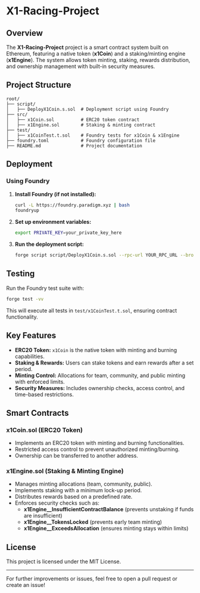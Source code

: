 # X1-Racing-Project

## Overview
The **X1-Racing-Project** project is a smart contract system built on Ethereum, featuring a native token (**x1Coin**) and a staking/minting engine (**x1Engine**). The system allows token minting, staking, rewards distribution, and ownership management with built-in security measures.

## Project Structure
```
root/
├── script/
│   ├── DeployX1Coin.s.sol  # Deployment script using Foundry
├── src/
│   ├── x1Coin.sol          # ERC20 token contract
│   ├── x1Engine.sol        # Staking & minting contract
├── test/
│   ├── x1CoinTest.t.sol    # Foundry tests for x1Coin & x1Engine
├── foundry.toml            # Foundry configuration file
├── README.md               # Project documentation
```

## Deployment
### **Using Foundry**
1. **Install Foundry (if not installed):**
   ```sh
   curl -L https://foundry.paradigm.xyz | bash
   foundryup
   ```
2. **Set up environment variables:**
   ```sh
   export PRIVATE_KEY=your_private_key_here
   ```
3. **Run the deployment script:**
   ```sh
   forge script script/DeployX1Coin.s.sol --rpc-url YOUR_RPC_URL --broadcast --private-key $PRIVATE_KEY
   ```

## Testing
Run the Foundry test suite with:
```sh
forge test -vv
```
This will execute all tests in `test/x1CoinTest.t.sol`, ensuring contract functionality.

## Key Features
- **ERC20 Token:** `x1Coin` is the native token with minting and burning capabilities.
- **Staking & Rewards:** Users can stake tokens and earn rewards after a set period.
- **Minting Control:** Allocations for team, community, and public minting with enforced limits.
- **Security Measures:** Includes ownership checks, access control, and time-based restrictions.

## Smart Contracts
### **x1Coin.sol** (ERC20 Token)
- Implements an ERC20 token with minting and burning functionalities.
- Restricted access control to prevent unauthorized minting/burning.
- Ownership can be transferred to another address.

### **x1Engine.sol** (Staking & Minting Engine)
- Manages minting allocations (team, community, public).
- Implements staking with a minimum lock-up period.
- Distributes rewards based on a predefined rate.
- Enforces security checks such as:
  - **x1Engine__InsufficientContractBalance** (prevents unstaking if funds are insufficient)
  - **x1Engine__TokensLocked** (prevents early team minting)
  - **x1Engine__ExceedsAllocation** (ensures minting stays within limits)

## License
This project is licensed under the MIT License.

---
For further improvements or issues, feel free to open a pull request or create an issue!

